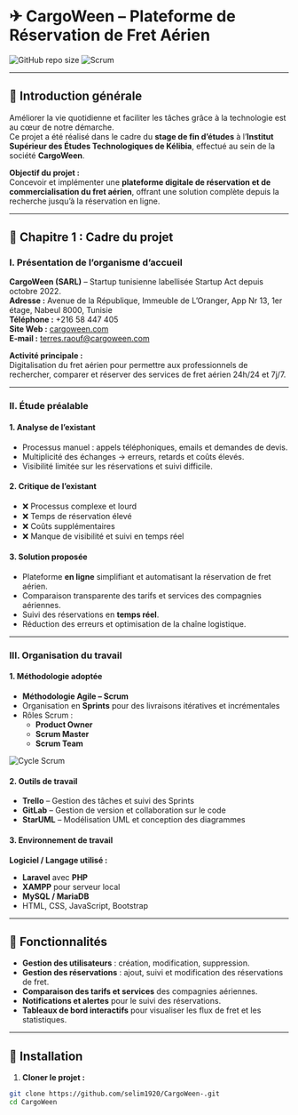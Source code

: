 # ✈ CargoWeen – Plateforme de Réservation de Fret Aérien



![GitHub repo size](https://img.shields.io/badge/Version-1.0-blue)
![Scrum](https://img.shields.io/badge/Méthodologie-Scrum-orange)

---

## 🔹 Introduction générale

Améliorer la vie quotidienne et faciliter les tâches grâce à la technologie est au cœur de notre démarche.  
Ce projet a été réalisé dans le cadre du **stage de fin d’études** à l’**Institut Supérieur des Études Technologiques de Kélibia**, effectué au sein de la société **CargoWeen**.  

**Objectif du projet :**  
Concevoir et implémenter une **plateforme digitale de réservation et de commercialisation du fret aérien**, offrant une solution complète depuis la recherche jusqu’à la réservation en ligne.

---

## 🔹 Chapitre 1 : Cadre du projet

### I. Présentation de l’organisme d’accueil

**CargoWeen (SARL)** – Startup tunisienne labellisée Startup Act depuis octobre 2022.  
**Adresse :** Avenue de la République, Immeuble de L’Oranger, App Nr 13, 1er étage, Nabeul 8000, Tunisie  
**Téléphone :** +216 58 447 405  
**Site Web :** [cargoween.com](http://cargoween.com)  
**E-mail :** terres.raouf@cargoween.com  

**Activité principale :**  
Digitalisation du fret aérien pour permettre aux professionnels de rechercher, comparer et réserver des services de fret aérien 24h/24 et 7j/7.

---

### II. Étude préalable

#### 1. Analyse de l’existant
- Processus manuel : appels téléphoniques, emails et demandes de devis.  
- Multiplicité des échanges → erreurs, retards et coûts élevés.  
- Visibilité limitée sur les réservations et suivi difficile.

#### 2. Critique de l’existant
- ❌ Processus complexe et lourd  
- ❌ Temps de réservation élevé  
- ❌ Coûts supplémentaires  
- ❌ Manque de visibilité et suivi en temps réel

#### 3. Solution proposée
- Plateforme **en ligne** simplifiant et automatisant la réservation de fret aérien.  
- Comparaison transparente des tarifs et services des compagnies aériennes.  
- Suivi des réservations en **temps réel**.  
- Réduction des erreurs et optimisation de la chaîne logistique.

---

### III. Organisation du travail

#### 1. Méthodologie adoptée
- **Méthodologie Agile – Scrum**  
- Organisation en **Sprints** pour des livraisons itératives et incrémentales  
- Rôles Scrum :
  - **Product Owner**  
  - **Scrum Master**  
  - **Scrum Team**  

![Cycle Scrum](https://via.placeholder.com/600x300.png?text=Cycle+Scrum)

#### 2. Outils de travail
- **Trello** – Gestion des tâches et suivi des Sprints  
- **GitLab** – Gestion de version et collaboration sur le code  
- **StarUML** – Modélisation UML et conception des diagrammes  

#### 3. Environnement de travail

**Logiciel / Langage utilisé :**
- **Laravel** avec **PHP**  
- **XAMPP** pour serveur local  
- **MySQL / MariaDB**  
- HTML, CSS, JavaScript, Bootstrap  

---

## 🔹 Fonctionnalités

- **Gestion des utilisateurs** : création, modification, suppression.  
- **Gestion des réservations** : ajout, suivi et modification des réservations de fret.  
- **Comparaison des tarifs et services** des compagnies aériennes.  
- **Notifications et alertes** pour le suivi des réservations.  
- **Tableaux de bord interactifs** pour visualiser les flux de fret et les statistiques.  

---

## 🔹 Installation

1. **Cloner le projet :**
```bash
git clone https://github.com/selim1920/CargoWeen-.git
cd CargoWeen
